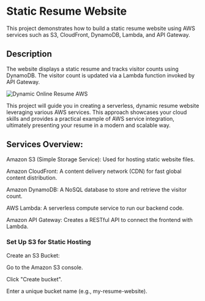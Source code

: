 
# Static Resume Website

This project demonstrates how to build a static resume website using AWS services such as S3, CloudFront, DynamoDB, Lambda, and API Gateway.

## Description

The website displays a static resume and tracks visitor counts using DynamoDB. The visitor count is updated via a Lambda function invoked by API Gateway.


![Dynamic Online Resume AWS](https://github.com/user-attachments/assets/13803f13-eeab-4ec3-b928-13e3a26fd089)

This project will guide you in creating a serverless, dynamic resume website leveraging various AWS services. This approach showcases your cloud skills and provides a practical example of AWS service integration, ultimately presenting your resume in a modern and scalable way.

## Services Overview:

Amazon S3 (Simple Storage Service): Used for hosting static website files.

Amazon CloudFront: A content delivery network (CDN) for fast global content distribution.

Amazon DynamoDB: A NoSQL database to store and retrieve the visitor count.

AWS Lambda: A serverless compute service to run our backend code.

Amazon API Gateway: Creates a RESTful API to connect the frontend with Lambda.

### Set Up S3 for Static Hosting

Create an S3 Bucket:

Go to the Amazon S3 console.

Click "Create bucket".

Enter a unique bucket name (e.g., my-resume-website).

